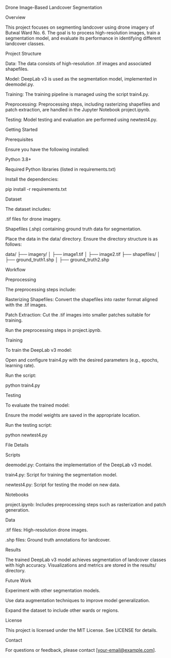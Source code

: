 Drone Image-Based Landcover Segmentation

Overview

This project focuses on segmenting landcover using drone imagery of Butwal Ward No. 6. The goal is to process high-resolution images, train a segmentation model, and evaluate its performance in identifying different landcover classes.

Project Structure

Data: The data consists of high-resolution .tif images and associated shapefiles.

Model: DeepLab v3 is used as the segmentation model, implemented in deemodel.py.

Training: The training pipeline is managed using the script train4.py.

Preprocessing: Preprocessing steps, including rasterizing shapefiles and patch extraction, are handled in the Jupyter Notebook project.ipynb.

Testing: Model testing and evaluation are performed using newtest4.py.

Getting Started

Prerequisites

Ensure you have the following installed:

Python 3.8+

Required Python libraries (listed in requirements.txt)

Install the dependencies:

pip install -r requirements.txt

Dataset

The dataset includes:

.tif files for drone imagery.

Shapefiles (.shp) containing ground truth data for segmentation.

Place the data in the data/ directory. Ensure the directory structure is as follows:

data/
├── imagery/
│   ├── image1.tif
│   ├── image2.tif
├── shapefiles/
│   ├── ground_truth1.shp
│   ├── ground_truth2.shp

Workflow

Preprocessing

The preprocessing steps include:

Rasterizing Shapefiles: Convert the shapefiles into raster format aligned with the .tif images.

Patch Extraction: Cut the .tif images into smaller patches suitable for training.

Run the preprocessing steps in project.ipynb.

Training

To train the DeepLab v3 model:

Open and configure train4.py with the desired parameters (e.g., epochs, learning rate).

Run the script:

python train4.py

Testing

To evaluate the trained model:

Ensure the model weights are saved in the appropriate location.

Run the testing script:

python newtest4.py

File Details

Scripts

deemodel.py: Contains the implementation of the DeepLab v3 model.

train4.py: Script for training the segmentation model.

newtest4.py: Script for testing the model on new data.

Notebooks

project.ipynb: Includes preprocessing steps such as rasterization and patch generation.

Data

.tif files: High-resolution drone images.

.shp files: Ground truth annotations for landcover.

Results

The trained DeepLab v3 model achieves segmentation of landcover classes with high accuracy. Visualizations and metrics are stored in the results/ directory.

Future Work

Experiment with other segmentation models.

Use data augmentation techniques to improve model generalization.

Expand the dataset to include other wards or regions.

License

This project is licensed under the MIT License. See LICENSE for details.

Contact

For questions or feedback, please contact [your-email@example.com].




